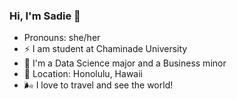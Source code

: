 ### Hi, I'm Sadie 👋
 - Pronouns: she/her
 - ⚡ I am student at Chaminade University
 - 🌱 I'm a Data Science major and a Business minor
 - 📍 Location: Honolulu, Hawaii
 - 🌬️ I love to travel and see the world!

<!--
**SadiePiianaia/SadiePiianaia** is a ✨ _special_ ✨ repository because its `README.md` (this file) appears on your GitHub profile.

Here are some ideas to get you started:

- 🔭 I’m currently working on ...
- 🌱 I’m currently learning ...
- 👯 I’m looking to collaborate on ...
- 🤔 I’m looking for help with ...
- 💬 Ask me about ...
- 📫 How to reach me: ...
- 😄 Pronouns: she/her
- ⚡ Fun fact: ...
-->
